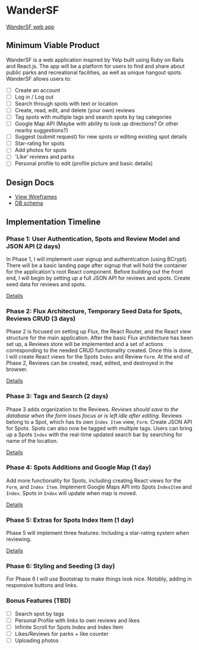 # WanderSF

[WanderSF web app][wandersf]

[wandersf]: http://www.wandersf.com

## Minimum Viable Product

WanderSF is a web application inspired by Yelp built using Ruby on Rails
and React.js. The app will be a platform for users to find and share about
public parks and recreational facilities, as well as unique hangout spots.
WanderSF allows users to:

<!-- This is a Markdown checklist. Use it to keep track of your progress! -->

- [ ] Create an account
- [ ] Log in / Log out
- [ ] Search through spots with text or location
- [ ] Create, read, edit, and delete (your own) reviews
- [ ] Tag spots with multiple tags and search spots by tag categories
- [ ] Google Map API (Maybe with ability to look up directions? Or other nearby suggestions?)
- [ ] Suggest (submit request) for new spots or editing existing spot details
- [ ] Star-rating for spots
- [ ] Add photos for spots
- [ ] 'Like' reviews and parks
- [ ] Personal profile to edit (profile picture and basic details)

## Design Docs
* [View Wireframes][view]
* [DB schema][schema]

[view]: ./docs/views.md
[schema]: ./docs/schema.md

## Implementation Timeline

### Phase 1: User Authentication, Spots and Review Model and JSON API (2 days)

In Phase 1, I will implement user signup and authentication (using
BCrypt). There will be a basic landing page after signup that will hold
the container for the application's root React component. Before
building out the front end, I will begin by setting up a full JSON API
for reviews and spots. Create seed data for reviews and spots.

[Details][phase-one]

### Phase 2: Flux Architecture, Temporary Seed Data for Spots, Reviews CRUD (3 days)

Phase 2 is focused on setting up Flux, the React Router, and the React
view structure for the main application. After the basic Flux
architecture has been set up, a Reviews store will be implemented and a
set of actions corresponding to the needed CRUD functionality created. Once this is done, I will create React views for the Spots `Index` and Review `Form`. At the end of Phase 2, Reviews can be created, read, edited, and destroyed in the browser.

[Details][phase-two]

### Phase 3: Tags and Search (2 days)

Phase 3 adds organization to the Reviews. *Reviews should save to the database when the form loses focus or is left idle after editing.* Reviews belong to a Spot, which has its own `Index Item` view, `Form`. Create JSON API for Spots. Spots can also now be tagged with multiple tags. Users can bring up a Spots `Index` with the real-time updated search bar by searching for name of the location.

[Details][phase-three]

### Phase 4: Spots Additions and Google Map (1 day)

Add more functionality for Spots, including creating React views for
the `Form`, and `Index Item`. Implement Google Maps API into Spots
`IndexItem` and `Index`. Spots in `Index` will update when map is moved.

[Details][phase-four]

### Phase 5: Extras for Spots Index Item (1 day)

Phase 5 will implement three features: Including a star-rating system when reviewing.

[Details][phase-five]

### Phase 6: Styling and Seeding (3 day)

For Phase 6 I will use Bootstrap to make things look nice. Notably,
adding in responsive buttons and links.

### Bonus Features (TBD)
- [ ] Search spot by tags
- [ ] Personal Profile with links to own reviews and likes
- [ ] Infinite Scroll for Spots Index and Index Item
- [ ] Likes/Reviews for parks + like counter
- [ ] Uploading photos

[phase-one]: ./docs/phases/phase1.md
[phase-two]: ./docs/phases/phase2.md
[phase-three]: ./docs/phases/phase3.md
[phase-four]: ./docs/phases/phase4.md
[phase-five]: ./docs/phases/phase5.md
